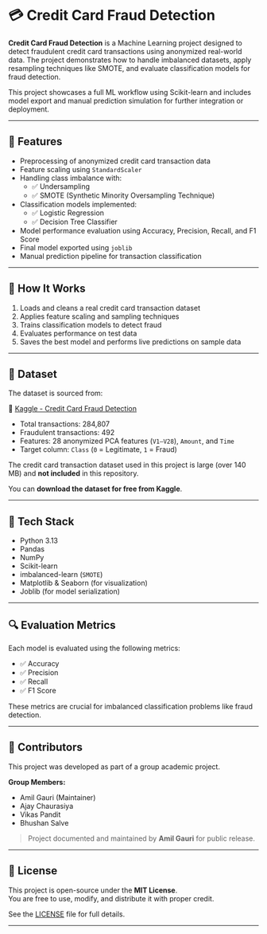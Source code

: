 # 💳 Credit Card Fraud Detection

**Credit Card Fraud Detection** is a Machine Learning project designed to detect fraudulent credit card transactions using anonymized real-world data. The project demonstrates how to handle imbalanced datasets, apply resampling techniques like SMOTE, and evaluate classification models for fraud detection.

This project showcases a full ML workflow using Scikit-learn and includes model export and manual prediction simulation for further integration or deployment.

---

## 🚀 Features

- Preprocessing of anonymized credit card transaction data  
- Feature scaling using `StandardScaler`  
- Handling class imbalance with:
  - ✅ Undersampling  
  - ✅ SMOTE (Synthetic Minority Oversampling Technique)  
- Classification models implemented:  
  - ✅ Logistic Regression  
  - ✅ Decision Tree Classifier  
- Model performance evaluation using Accuracy, Precision, Recall, and F1 Score  
- Final model exported using `joblib`  
- Manual prediction pipeline for transaction classification  

---

## 🧠 How It Works

1. Loads and cleans a real credit card transaction dataset  
2. Applies feature scaling and sampling techniques  
3. Trains classification models to detect fraud  
4. Evaluates performance on test data  
5. Saves the best model and performs live predictions on sample data  

---

## 📁 Dataset

The dataset is sourced from:

🔗 [Kaggle - Credit Card Fraud Detection](https://www.kaggle.com/datasets/mlg-ulb/creditcardfraud)

- Total transactions: 284,807  
- Fraudulent transactions: 492  
- Features: 28 anonymized PCA features (`V1–V28`), `Amount`, and `Time`  
- Target column: `Class` (`0` = Legitimate, `1` = Fraud)  

The credit card transaction dataset used in this project is large (over 140 MB) and **not included** in this repository.

You can **download the dataset for free from Kaggle**.

---

## 🧰 Tech Stack

- Python 3.13  
- Pandas  
- NumPy  
- Scikit-learn  
- imbalanced-learn (`SMOTE`)  
- Matplotlib & Seaborn (for visualization)  
- Joblib (for model serialization)  

---

## 🔍 Evaluation Metrics

Each model is evaluated using the following metrics:

- ✅ Accuracy  
- ✅ Precision  
- ✅ Recall  
- ✅ F1 Score  

These metrics are crucial for imbalanced classification problems like fraud detection.

---

## 👥 Contributors

This project was developed as part of a group academic project.

**Group Members:**

- Amil Gauri (Maintainer)  
- Ajay Chaurasiya  
- Vikas Pandit  
- Bhushan Salve  

> Project documented and maintained by **Amil Gauri** for public release.

---

## 📄 License

This project is open-source under the **MIT License**.  
You are free to use, modify, and distribute it with proper credit.

See the [LICENSE](LICENSE) file for full details.

---



